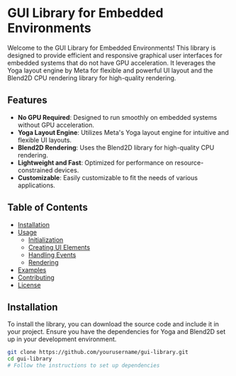 # GUI Library for Embedded Environments

Welcome to the GUI Library for Embedded Environments! This library is designed to provide efficient and responsive graphical user interfaces for embedded systems that do not have GPU acceleration. It leverages the Yoga layout engine by Meta for flexible and powerful UI layout and the Blend2D CPU rendering library for high-quality rendering.

## Features

- **No GPU Required**: Designed to run smoothly on embedded systems without GPU acceleration.
- **Yoga Layout Engine**: Utilizes Meta's Yoga layout engine for intuitive and flexible UI layouts.
- **Blend2D Rendering**: Uses the Blend2D library for high-quality CPU rendering.
- **Lightweight and Fast**: Optimized for performance on resource-constrained devices.
- **Customizable**: Easily customizable to fit the needs of various applications.

## Table of Contents

- [Installation](#installation)
- [Usage](#usage)
  - [Initialization](#initialization)
  - [Creating UI Elements](#creating-ui-elements)
  - [Handling Events](#handling-events)
  - [Rendering](#rendering)
- [Examples](#examples)
- [Contributing](#contributing)
- [License](#license)

## Installation

To install the library, you can download the source code and include it in your project. Ensure you have the dependencies for Yoga and Blend2D set up in your development environment.

```bash
git clone https://github.com/yourusername/gui-library.git
cd gui-library
# Follow the instructions to set up dependencies
